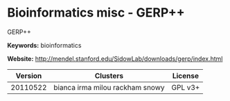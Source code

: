 # Bioinformatics misc - GERP++

GERP++

**Keywords:** bioinformatics

**Website:** <http://mendel.stanford.edu/SidowLab/downloads/gerp/index.html>

| Version | Clusters | License |
| ------- | -------- | ------- |
| 20110522 | bianca irma milou rackham snowy | GPL v3+ |
